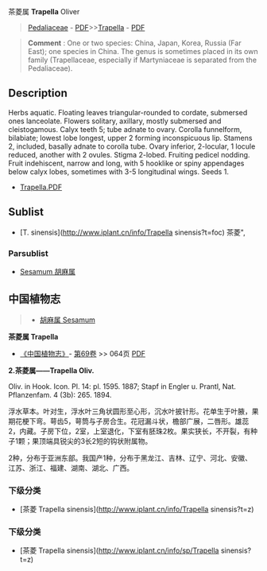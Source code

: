 茶菱属 **Trapella** Oliver

> [Pedaliaceae](http://www.iplant.cn/info/Pedaliaceae?t=foc) - [PDF](http://www.iplant.cn/foc/pdf/Pedaliaceae.pdf)>>[Trapella](http://www.iplant.cn/info/Trapella?t=foc) - [PDF](http://www.iplant.cn/foc/pdf/Trapella.pdf)

> **Comment** : 
> One or two species: China, Japan, Korea, Russia (Far East); one species in China.
> The genus is sometimes placed in its own family (Trapellaceae, especially if Martyniaceae is separated from the Pedaliaceae).

## Description

Herbs aquatic. Floating leaves triangular-rounded to cordate, submersed ones lanceolate. Flowers solitary, axillary, mostly submersed and cleistogamous. Calyx teeth 5; tube adnate to ovary. Corolla funnelform, bilabiate; lowest lobe longest, upper 2 forming inconspicuous lip. Stamens 2, included, basally adnate to corolla tube. Ovary inferior, 2-locular, 1 locule reduced, another with 2 ovules. Stigma 2-lobed. Fruiting pedicel nodding. Fruit indehiscent, narrow and long, with 5 hooklike or spiny appendages below calyx lobes, sometimes with 3-5 longitudinal wings. Seeds 1.

* [Trapella.PDF](http://www.iplant.cn/foc/pdf/Trapella.pdf)

## Sublist

* [T.  sinensis](http://www.iplant.cn/info/Trapella sinensis?t=foc) 茶菱",

### Parsublist

* [Sesamum  胡麻属](http://www.iplant.cn/info/Sesamum?t=foc)

## 中国植物志

> * [胡麻属  Sesamum](http://www.iplant.cn/info/Sesamum?t=z)

**茶菱属 Trapella**

* [《中国植物志》](http://www.iplant.cn/frps)- [第69卷](http://www.iplant.cn/frps/vol/69) >> 064页 [PDF](http://www.iplant.cn/frps/pdf/69/064y.pdf)

**2.茶菱属——Trapella Oliv.**

Oliv. in Hook. Icon. Pl. 14: pl. 1595. 1887; Stapf in Engler u. Prantl, Nat. Pflanzenfam. 4 (3b): 265. 1894.

浮水草本。叶对生，浮水叶三角状圆形至心形，沉水叶披针形。花单生于叶腋，果期花梗下弯。萼齿5，萼筒与子房合生。花冠漏斗状，檐部广展，二唇形。雄蕊2，内藏。子房下位，2室，上室退化，下室有胚珠2枚。果实狭长，不开裂，有种子1颗；果顶端具锐尖的3长2短的钩状附属物。

2种，分布于亚洲东部。我国产1种，分布于黑龙江、吉林、辽宁、河北、安徽、江苏、浙江、福建、湖南、湖北、广西。

### 下级分类
* [茶菱  Trapella sinensis](http://www.iplant.cn/info/Trapella sinensis?t=z)

### 下级分类
* [茶菱  Trapella sinensis](http://www.iplant.cn/info/sp/Trapella sinensis?t=z)
